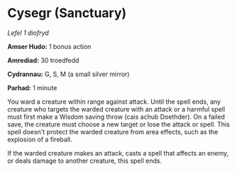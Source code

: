# Cysegr (Sanctuary)

*Lefel 1 diofryd*

**Amser Hudo:** 1 bonus action

**Amrediad:** 30 troedfedd

**Cydrannau:** G, S, M (a small silver mirror)

**Parhad:** 1 minute

You ward a creature within range against attack. Until the spell ends, any creature who targets the warded creature with an attack or a harmful spell must first make a Wisdom saving throw (cais achub Doethder). On a failed save, the creature must choose a new target or lose the attack or spell. This spell doesn't protect the warded creature from area effects, such as the explosion of a fireball.

If the warded creature makes an attack, casts a spell that affects an enemy, or deals damage to another creature, this spell ends.